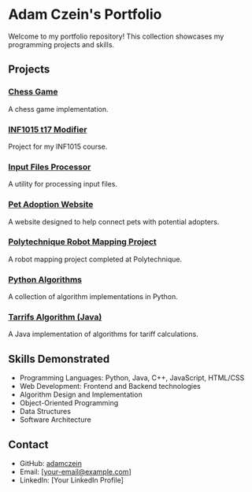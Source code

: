 # Adam Czein's Portfolio 
 
Welcome to my portfolio repository! This collection showcases my programming projects and skills. 
 
## Projects 
 
### [Chess Game](./Chess_Game/) 
A chess game implementation. 
 
### [INF1015 t17 Modifier](./INF1015_t17_Modifier/) 
Project for my INF1015 course. 
 
### [Input Files Processor](./Input_Files/) 
A utility for processing input files. 
 
### [Pet Adoption Website](./Pet_Adoption_Website/) 
A website designed to help connect pets with potential adopters. 
 
### [Polytechnique Robot Mapping Project](./Polytechnique_Robot_Mapping/) 
A robot mapping project completed at Polytechnique. 
 
### [Python Algorithms](./Python_Algorithms/) 
A collection of algorithm implementations in Python. 
 
### [Tarrifs Algorithm (Java)](./Tarrifs_Algorithm_Java/) 
A Java implementation of algorithms for tariff calculations. 
 
## Skills Demonstrated 
 
- Programming Languages: Python, Java, C++, JavaScript, HTML/CSS 
- Web Development: Frontend and Backend technologies 
- Algorithm Design and Implementation 
- Object-Oriented Programming 
- Data Structures 
- Software Architecture 
 
## Contact 
 
- GitHub: [adamczein](https://github.com/adamczein) 
- Email: [your-email@example.com] 
- LinkedIn: [Your LinkedIn Profile] 
